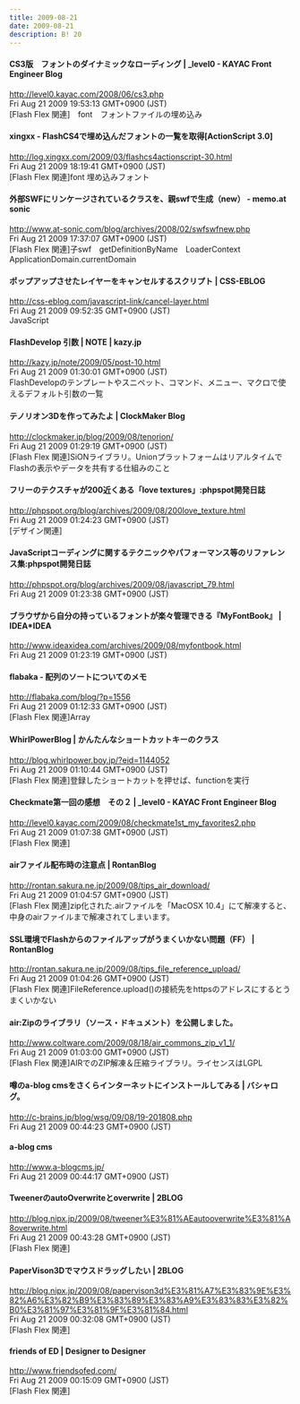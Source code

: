 ```yaml
---
title: 2009-08-21
date: 2009-08-21
description: B! 20
---
```


#### CS3版　フォントのダイナミックなローディング | _level0 - KAYAC Front Engineer Blog
http://level0.kayac.com/2008/06/cs3.php<br>
Fri Aug 21 2009 19:53:13 GMT+0900 (JST)<br>
[Flash Flex 関連]　font　フォントファイルの埋め込み


#### xingxx - FlashCS4で埋め込んだフォントの一覧を取得[ActionScript 3.0]
http://log.xingxx.com/2009/03/flashcs4actionscript-30.html<br>
Fri Aug 21 2009 18:19:41 GMT+0900 (JST)<br>
[Flash Flex 関連]font 埋め込みフォント


#### 外部SWFにリンケージされているクラスを、親swfで生成（new） - memo.at sonic
http://www.at-sonic.com/blog/archives/2008/02/swfswfnew.php<br>
Fri Aug 21 2009 17:37:07 GMT+0900 (JST)<br>
[Flash Flex 関連]子swf　getDefinitionByName　LoaderContext　ApplicationDomain.currentDomain


#### ポップアップさせたレイヤーをキャンセルするスクリプト | CSS-EBLOG
http://css-eblog.com/javascript-link/cancel-layer.html<br>
Fri Aug 21 2009 09:52:35 GMT+0900 (JST)<br>
JavaScript


#### FlashDevelop 引数 | NOTE | kazy.jp
http://kazy.jp/note/2009/05/post-10.html<br>
Fri Aug 21 2009 01:30:01 GMT+0900 (JST)<br>
FlashDevelopのテンプレートやスニペット、コマンド、メニュー、マクロで使えるデフォルト引数の一覧 


####   テノリオン3Dを作ってみたよ | ClockMaker Blog
http://clockmaker.jp/blog/2009/08/tenorion/<br>
Fri Aug 21 2009 01:29:19 GMT+0900 (JST)<br>
[Flash Flex 関連]SiONライブラリ。UnionプラットフォームはリアルタイムでFlashの表示やデータを共有する仕組みのこと


#### フリーのテクスチャが200近くある「love textures」:phpspot開発日誌
http://phpspot.org/blog/archives/2009/08/200love_texture.html<br>
Fri Aug 21 2009 01:24:23 GMT+0900 (JST)<br>
[デザイン関連]


#### JavaScriptコーディングに関するテクニックやパフォーマンス等のリファレンス集:phpspot開発日誌
http://phpspot.org/blog/archives/2009/08/javascript_79.html<br>
Fri Aug 21 2009 01:23:38 GMT+0900 (JST)<br>


#### ブラウザから自分の持っているフォントが楽々管理できる『MyFontBook』 | IDEA*IDEA
http://www.ideaxidea.com/archives/2009/08/myfontbook.html<br>
Fri Aug 21 2009 01:23:19 GMT+0900 (JST)<br>


#### flabaka - 配列のソートについてのメモ
http://flabaka.com/blog/?p=1556<br>
Fri Aug 21 2009 01:12:33 GMT+0900 (JST)<br>
[Flash Flex 関連]Array


#### WhirlPowerBlog | かんたんなショートカットキーのクラス
http://blog.whirlpower.boy.jp/?eid=1144052<br>
Fri Aug 21 2009 01:10:44 GMT+0900 (JST)<br>
[Flash Flex 関連]登録したショートカットを押せば、functionを実行


#### Checkmate第一回の感想　その２ | _level0 - KAYAC Front Engineer Blog
http://level0.kayac.com/2009/08/checkmate1st_my_favorites2.php<br>
Fri Aug 21 2009 01:07:38 GMT+0900 (JST)<br>
[Flash Flex 関連]


#### airファイル配布時の注意点 | RontanBlog
http://rontan.sakura.ne.jp/2009/08/tips_air_download/<br>
Fri Aug 21 2009 01:04:57 GMT+0900 (JST)<br>
[Flash Flex 関連]zip化された.airファイルを「MacOSX 10.4」にて解凍すると、中身のairファイルまで解凍されてしまいます。


#### SSL環境でFlashからのファイルアップがうまくいかない問題（FF） | RontanBlog
http://rontan.sakura.ne.jp/2009/08/tips_file_reference_upload/<br>
Fri Aug 21 2009 01:04:26 GMT+0900 (JST)<br>
[Flash Flex 関連]FileReference.upload()の接続先をhttpsのアドレスにするとうまくいかない


#### air:Zipのライブラリ（ソース・ドキュメント）を公開しました。
http://www.coltware.com/2009/08/18/air_commons_zip_v1_1/<br>
Fri Aug 21 2009 01:03:00 GMT+0900 (JST)<br>
[Flash Flex 関連]AIRでのZIP解凍＆圧縮ライブラリ。ライセンスはLGPL


#### 噂のa-blog cmsをさくらインターネットにインストールしてみる | バシャログ。
http://c-brains.jp/blog/wsg/09/08/19-201808.php<br>
Fri Aug 21 2009 00:44:23 GMT+0900 (JST)<br>


#### a-blog cms
http://www.a-blogcms.jp/<br>
Fri Aug 21 2009 00:44:17 GMT+0900 (JST)<br>


#### TweenerのautoOverwriteとoverwrite | 2BLOG
http://blog.nipx.jp/2009/08/tweener%E3%81%AEautooverwrite%E3%81%A8overwrite.html<br>
Fri Aug 21 2009 00:43:28 GMT+0900 (JST)<br>
[Flash Flex 関連]


#### PaperVison3Dでマウスドラッグしたい | 2BLOG
http://blog.nipx.jp/2009/08/papervison3d%E3%81%A7%E3%83%9E%E3%82%A6%E3%82%B9%E3%83%89%E3%83%A9%E3%83%83%E3%82%B0%E3%81%97%E3%81%9F%E3%81%84.html<br>
Fri Aug 21 2009 00:32:08 GMT+0900 (JST)<br>
[Flash Flex 関連]


#### friends of ED | Designer to Designer
http://www.friendsofed.com/<br>
Fri Aug 21 2009 00:15:09 GMT+0900 (JST)<br>
[Flash Flex 関連]


